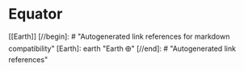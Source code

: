 # Equator

[[Earth]]
[//begin]: # "Autogenerated link references for markdown compatibility"
[Earth]: earth "Earth 🜨"
[//end]: # "Autogenerated link references"